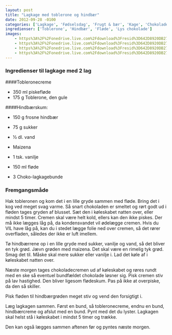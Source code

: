 ```yaml
---
layout: post
title: "Lagkage med toblerone og hindbær"
date: 2012-09-28 -0100
categories: ['Lagkage', 'Fødselsdag', 'Frugt & bær', 'Kage', 'Chokolade']
ingredienser: ['Toblerone', 'Hindbær', 'Fløde', 'Lys chokolade']
images:
    - https%3A%2F%2Fonedrive.live.com%2Fdownload%3Fresid%3D642D8920DB2784EE!126831
    - https%3A%2F%2Fonedrive.live.com%2Fdownload%3Fresid%3D642D8920DB2784EE!126832
    - https%3A%2F%2Fonedrive.live.com%2Fdownload%3Fresid%3D642D8920DB2784EE!126834
    - https%3A%2F%2Fonedrive.live.com%2Fdownload%3Fresid%3D642D8920DB2784EE!126838
---
```


### Ingredienser til lagkage med 2 lag
####Tobleronecreme
-  350 ml piskefløde
-  175 g Toblerone, den gule

####Hindbærskum:
-  150 g frosne hindbær
-  75 g sukker
-  ½ dl. vand
-  Maizena 
-  1 tsk. vanilje

-  150 ml fløde

-  3 Choko-lagkagebunde


### Fremgangsmåde
Hak tobleronen og kom  det i en lille gryde sammen med fløde. Bring det i kog ved meget svag varme. Så snart chokoladen er smeltet og rørt godt ud i fløden tages gryden af blusset. Sæt den i køleskabet natten over, eller mindst 5 timer. Cremen skal være helt kold, ellers kan den ikke piskes. Der må ikke lægges låg på, da kondensvandet vil ødelægge cremen. Hvis du VIL have låg på, kan du i stedet lægge folie ned over cremen, så det rører overfladen, således der ikke er luft imellem.

Tø hindbærrene op i en lille gryde med sukker, vanilje og vand, så det bliver en tyk grød. Jævn grøden med maizena. Det skal være en rimelig tyk grød. Smag det til. Måske skal mere sukker eller vanilje i. Lad det køle af i køleskabet natten over.

Næste morgen tages chokoladecremen ud af køleskabet og røres rundt med en ske så eventuel bundfældet chokolade løsner sig. Pisk cremen stiv på lav hastighed. Den bliver ligesom flødeskum. Pas på ikke at overpiske, da den så skiller.

Pisk fløden til hindbærgrøden meget stiv og vend den forsigtigt i.

Læg lagkagen sammen. Først en bund, så tobleronecreme, endnu en bund, hindbærcreme og afslut med en bund. Pynt med det du lyster. Lagkagen skal helst stå i køleskabet i mindst 5 timer og trække.

Den kan også lægges sammen aftenen før og pyntes næste morgen.




